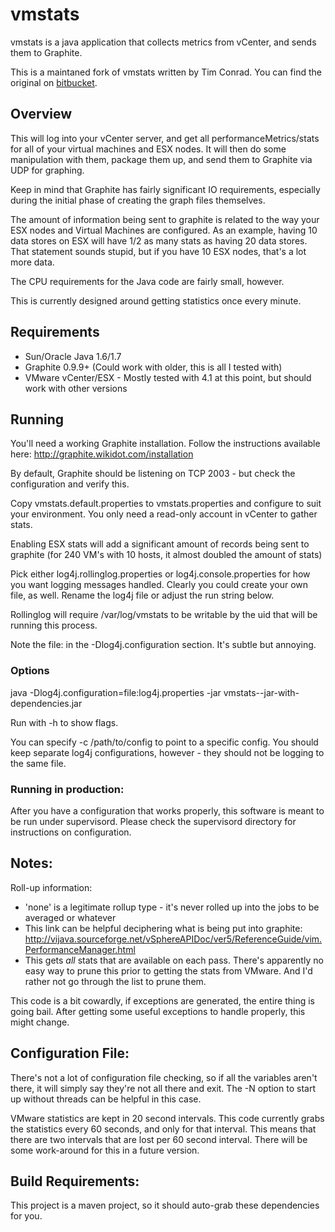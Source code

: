 # vmstats
vmstats is a java application that collects metrics from vCenter, and sends them to Graphite.

This is a maintaned fork of vmstats written by Tim Conrad. You can find the original on [bitbucket](https://bitbucket.org/timconradinc/vmstats).

## Overview
This will log into your vCenter server, and get all performanceMetrics/stats for all of your virtual machines and ESX nodes. It will then do some manipulation with them, package them up, and send them to Graphite via UDP for graphing. 

Keep in mind that Graphite has fairly significant IO requirements, especially during the initial phase of creating the graph files themselves.

The amount of information being sent to graphite is related to the way your ESX nodes and Virtual Machines are configured. As an example, having 10 data stores on ESX will have 1/2 as many stats as having 20 data stores. That statement sounds stupid, but if you have 10 ESX nodes, that's a lot more data.

The CPU requirements for the Java code are fairly small, however.

This is currently designed around getting statistics once every minute.

## Requirements
- Sun/Oracle Java 1.6/1.7
- Graphite 0.9.9+ (Could work with older, this is all I tested with)
- VMware vCenter/ESX - Mostly tested with 4.1 at this point, but should work with other versions

## Running
You'll need a working Graphite installation. Follow the instructions available here: http://graphite.wikidot.com/installation

By default, Graphite should be listening on TCP 2003 - but check the configuration and verify this.

Copy vmstats.default.properties to vmstats.properties and configure to suit your environment.  You only need a read-only account in vCenter to gather stats.

Enabling ESX stats will add a significant amount of records being sent to graphite (for 240 VM's with 10 hosts, it almost doubled the amount of stats)

Pick either log4j.rollinglog.properties or log4j.console.properties for how you want logging messages handled. Clearly you could create your own file, as well. Rename the log4j file or adjust the run string below.

Rollinglog will require /var/log/vmstats to be writable by the uid that will be running this process.

Note the file: in the -Dlog4j.configuration section. It's subtle but annoying.

### Options
java -Dlog4j.configuration=file:log4j.properties -jar vmstats-<version>-jar-with-dependencies.jar

Run with -h to show flags.

You can specify -c /path/to/config to point to a specific config. You should keep separate log4j configurations, however - they should not be logging to the same file.

### Running in production:
After you have a configuration that works properly, this software is meant to be run under supervisord. Please check the supervisord directory for instructions on configuration.
	
## Notes:
Roll-up information:
- 'none' is a legitimate rollup type - it's never rolled up into the jobs to be averaged or whatever
- This link can be helpful deciphering what is being put into graphite: http://vijava.sourceforge.net/vSphereAPIDoc/ver5/ReferenceGuide/vim.PerformanceManager.html
- This gets *all* stats that are available on each pass. There's apparently no easy way to prune this prior to getting the stats from VMware. And I'd rather not go through the list to prune them.

This code is a bit cowardly, if exceptions are generated, the entire thing is going bail. After getting some useful exceptions to handle properly, this might change.

## Configuration File:
There's not a lot of configuration file checking, so if all the variables aren't there, it will simply say they're not all there and exit. The -N option to start up without threads can be helpful in this case.

VMware statistics are kept in 20 second intervals. This code currently grabs the statistics every 60 seconds, and only for that interval. This means that there are two intervals that are lost per 60 second interval. There will be some work-around for this in a future version.

## Build Requirements:
This project is a maven project, so it should auto-grab these dependencies for you.
